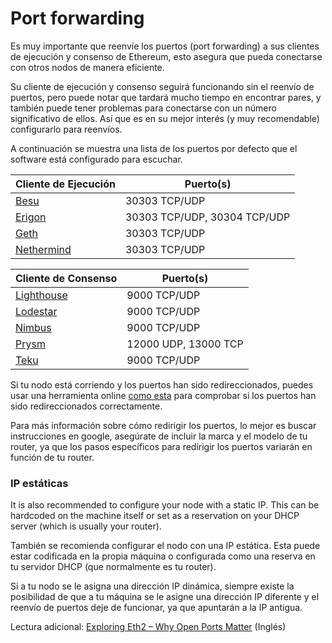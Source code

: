 # Port forwarding

Es muy importante que reenvíe los puertos (port forwarding) a sus clientes de ejecución y consenso de Ethereum, esto asegura que pueda conectarse con otros nodos de manera eficiente.&#x20;

Su cliente de ejecución y consenso seguirá funcionando sin el reenvío de puertos, pero puede notar que tardará mucho tiempo en encontrar pares, y también puede tener problemas para conectarse con un número significativo de ellos. Así que es en su mejor interés (y muy recomendable) configurarlo para reenvíos.&#x20;

A continuación se muestra una lista de los puertos por defecto que el software está configurado para escuchar.

| Cliente de Ejecución                                                                                          | Puerto(s)                    |
| ------------------------------------------------------------------------------------------------------------- | ---------------------------- |
| [Besu](https://besu.hyperledger.org/en/stable/public-networks/how-to/connect/configure-ports/#p2p-networking) | 30303 TCP/UDP                |
| [Erigon](https://github.com/ledgerwatch/erigon#default-ports-and-protocols--firewalls)                        | 30303 TCP/UDP, 30304 TCP/UDP |
| [Geth](https://geth.ethereum.org/docs/fundamentals/security#networking-security)                              | 30303 TCP/UDP                |
| [Nethermind](https://docs.nethermind.io/nethermind/ethereum-client/configuration/network)                     | 30303 TCP/UDP                |

| Cliente de Consenso                                                                                         | Puerto(s)            |
| ----------------------------------------------------------------------------------------------------------- | -------------------- |
| [Lighthouse](https://lighthouse-book.sigmaprime.io/advanced\_networking.html#nat-traversal-port-forwarding) | 9000 TCP/UDP         |
| [Lodestar](https://chainsafe.github.io/lodestar/reference/cli/#beacon)                                      | 9000 TCP/UDP         |
| [Nimbus](https://nimbus.guide/networking.html)                                                              | 9000 TCP/UDP         |
| [Prysm](https://docs.prylabs.network/docs/prysm-usage/p2p-host-ip#incoming-p2p-connection-prerequisites)    | 12000 UDP, 13000 TCP |
| [Teku](https://docs.teku.consensys.net/Reference/CLI/CLI-Syntax/#p2p-port)                                  | 9000 TCP/UDP         |

Si tu nodo está corriendo y los puertos han sido redireccionados, puedes usar una herramienta online [como esta](https://www.yougetsignal.com/tools/open-ports/) para comprobar si los puertos han sido redireccionados correctamente.&#x20;

Para más información sobre cómo redirigir los puertos, lo mejor es buscar instrucciones en google, asegúrate de incluir la marca y el modelo de tu router, ya que los pasos específicos para redirigir los puertos variarán en función de tu router.

### IP estáticas

It is also recommended to configure your node with a static IP. This can be hardcoded on the machine itself or set as a reservation on your DHCP server (which is usually your router).

También se recomienda configurar el nodo con una IP estática. Esta puede estar codificada en la propia máquina o configurada como una reserva en tu servidor DHCP (que normalmente es tu router).&#x20;

Si a tu nodo se le asigna una dirección IP dinámica, siempre existe la posibilidad de que a tu máquina se le asigne una dirección IP diferente y el reenvío de puertos deje de funcionar, ya que apuntarán a la IP antigua.&#x20;

Lectura adicional: [Exploring Eth2 – Why Open Ports Matter](https://www.symphonious.net/2021/08/14/exploring-eth2-why-open-ports-matter/) (Inglés)
